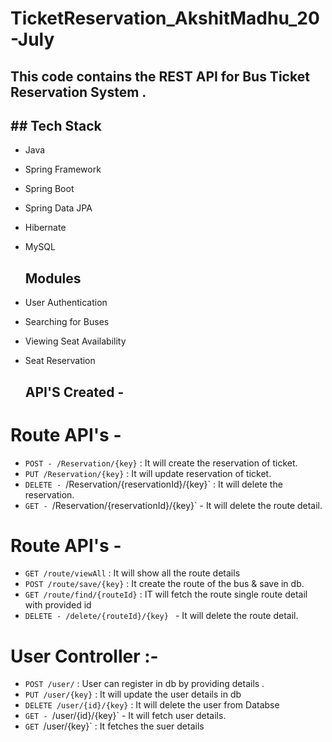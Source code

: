 # TicketReservation_AkshitMadhu_20-July

## This code contains the REST API for Bus Ticket Reservation System .

## ## Tech Stack

* Java
* Spring Framework
* Spring Boot
* Spring Data JPA
* Hibernate
* MySQL


  ## Modules

* User Authentication
* Searching for Buses
* Viewing Seat Availability
* Seat Reservation


  ## API'S Created -

# Route API's -   
* `POST - /Reservation/{key}` :  It will create the reservation of ticket.  
* `PUT /Reservation/{key}` : It will update reservation of ticket. 
* `DELETE - `/Reservation/{reservationId}/{key}` : It will delete the reservation.
* `GET - `/Reservation/{reservationId}/{key}` -  It will delete the route detail. 

# Route API's -   
* `GET /route/viewAll` :  It will show all the route details 
* `POST /route/save/{key}` : It create the route of the bus & save in db.
* `GET /route/find/{routeId}` : IT will fetch the route single route detail with provided id   
* `DELETE - /delete/{routeId}/{key} ` -  It will delete the route detail. 

  
# User Controller :-  
* `POST /user/` : User can register in db by providing details .
* `PUT /user/{key}` : It will update the user details in db
* `DELETE /user/{id}/{key}` : It will delete the user from Databse 
* `GET - `/user/{id}/{key}` -  It will fetch user details.
* `GET `/user/{key}` : It fetches the suer details 


 
